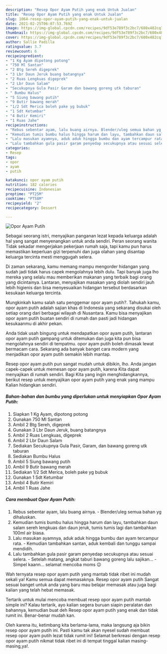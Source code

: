```yaml
---
description: "Resep Opor Ayam Putih yang enak Untuk Jualan"
title: "Resep Opor Ayam Putih yang enak Untuk Jualan"
slug: 1064-resep-opor-ayam-putih-yang-enak-untuk-jualan
date: 2021-02-25T06:07:53.769Z
image: https://img-global.cpcdn.com/recipes/9df53e789f3c2bc7/680x482cq70/opor-ayam-putih-foto-resep-utama.jpg
thumbnail: https://img-global.cpcdn.com/recipes/9df53e789f3c2bc7/680x482cq70/opor-ayam-putih-foto-resep-utama.jpg
cover: https://img-global.cpcdn.com/recipes/9df53e789f3c2bc7/680x482cq70/opor-ayam-putih-foto-resep-utama.jpg
author: Sallie Padilla
ratingvalue: 3.7
reviewcount: 6
recipeingredient:
- "1 Kg Ayam dipotong potong"
- "750 Ml Santan"
- "2 Btg Sereh digeprek"
- "3 Lbr Daun Jeruk buang batangnya"
- "2 Ruas Lengkuas digeprek"
- "2 Lbr Daun Salam"
- "Secukupnya Gula Pasir Garam dan bawang goreng utk taburan"
- " Bumbu Halus"
- "5 Siung bawang putih"
- "9 Butir bawang merah"
- "1/2 Sdt Merica boleh pake yg bubuk"
- "1 Sdt Ketumbar"
- "4 Butir Kemiri"
- "1 Ruas Jahe"
recipeinstructions:
- "Rebus sebentar ayam, lalu buang airnya. Blender/uleg semua bahan yg dihaluskan."
- "Kemudian tumis bumbu halus hingga harum dan layu, tambahkan daun salam sereh lengkuas dan daun jeruk, tumis tumis lagi dan tambahkan 100ml air biasa."
- "Lalu masukan ayamnya, aduk aduk hingga bumbu dan ayam tercampur rata.  Kemudian tambahkan santan, aduk kembali dan tunggu sampai mendidih."
- "Lalu tambahkan gula pasir garam penyedap secukupnya atau sesuai selera.  Setelah matang, angkat taburi bawang goreng lalu sajikan...  Simpel kaann... selamat mencoba moms 😉"
categories:
- Resep
tags:
- opor
- ayam
- putih

katakunci: opor ayam putih 
nutrition: 182 calories
recipecuisine: Indonesian
preptime: "PT25M"
cooktime: "PT58M"
recipeyield: "2"
recipecategory: Dessert

---
```



![Opor Ayam Putih](https://img-global.cpcdn.com/recipes/9df53e789f3c2bc7/680x482cq70/opor-ayam-putih-foto-resep-utama.jpg)

Sebagai seorang istri, menyajikan panganan lezat kepada keluarga adalah hal yang sangat menyenangkan untuk anda sendiri. Peran seorang  wanita Tidak sekadar mengerjakan pekerjaan rumah saja, tapi kamu pun harus memastikan keperluan gizi terpenuhi dan juga olahan yang disantap keluarga tercinta mesti menggugah selera.

Di zaman  sekarang, kamu memang mampu mengorder hidangan yang sudah jadi tidak harus capek mengolahnya lebih dulu. Tapi banyak juga lho mereka yang selalu mau memberikan makanan yang terbaik bagi orang yang dicintainya. Lantaran, menyajikan masakan yang diolah sendiri jauh lebih higienis dan bisa menyesuaikan hidangan tersebut berdasarkan kesukaan keluarga tercinta. 



Mungkinkah kamu salah satu penggemar opor ayam putih?. Tahukah kamu, opor ayam putih adalah sajian khas di Indonesia yang sekarang disukai oleh setiap orang dari berbagai wilayah di Nusantara. Kamu bisa menyajikan opor ayam putih buatan sendiri di rumah dan pasti jadi hidangan kesukaanmu di akhir pekan.

Anda tidak usah bingung untuk mendapatkan opor ayam putih, lantaran opor ayam putih gampang untuk ditemukan dan juga kita pun bisa mengolahnya sendiri di tempatmu. opor ayam putih boleh dimasak lewat bermacam cara. Sekarang ada banyak banget cara modern yang menjadikan opor ayam putih semakin lebih mantap.

Resep opor ayam putih pun sangat mudah untuk dibikin, lho. Anda jangan capek-capek untuk memesan opor ayam putih, karena Kita dapat menyajikan di rumah sendiri. Bagi Kita yang ingin menghidangkannya, berikut resep untuk menyajikan opor ayam putih yang enak yang mampu Kalian hidangkan sendiri.

<!--inarticleads1-->

##### Bahan-bahan dan bumbu yang diperlukan untuk menyiapkan Opor Ayam Putih:

1. Siapkan 1 Kg Ayam, dipotong potong
1. Gunakan 750 Ml Santan
1. Ambil 2 Btg Sereh, digeprek
1. Gunakan 3 Lbr Daun Jeruk, buang batangnya
1. Ambil 2 Ruas Lengkuas, digeprek
1. Ambil 2 Lbr Daun Salam
1. Sediakan Secukupnya Gula Pasir, Garam, dan bawang goreng utk taburan
1. Sediakan  Bumbu Halus
1. Ambil 5 Siung bawang putih
1. Ambil 9 Butir bawang merah
1. Sediakan 1/2 Sdt Merica, boleh pake yg bubuk
1. Gunakan 1 Sdt Ketumbar
1. Ambil 4 Butir Kemiri
1. Ambil 1 Ruas Jahe




<!--inarticleads2-->

##### Cara membuat Opor Ayam Putih:

1. Rebus sebentar ayam, lalu buang airnya. - Blender/uleg semua bahan yg dihaluskan.
1. Kemudian tumis bumbu halus hingga harum dan layu, tambahkan daun salam sereh lengkuas dan daun jeruk, tumis tumis lagi dan tambahkan 100ml air biasa.
1. Lalu masukan ayamnya, aduk aduk hingga bumbu dan ayam tercampur rata.  - Kemudian tambahkan santan, aduk kembali dan tunggu sampai mendidih.
1. Lalu tambahkan gula pasir garam penyedap secukupnya atau sesuai selera.  - Setelah matang, angkat taburi bawang goreng lalu sajikan...  - Simpel kaann... selamat mencoba moms 😉




Wah ternyata resep opor ayam putih yang mantab tidak ribet ini mudah sekali ya! Kamu semua dapat memasaknya. Resep opor ayam putih Sangat sesuai banget untuk anda yang baru mau belajar memasak atau juga bagi kalian yang telah hebat memasak.

Tertarik untuk mulai mencoba membuat resep opor ayam putih mantab simple ini? Kalau tertarik, ayo kalian segera buruan siapin peralatan dan bahannya, kemudian buat deh Resep opor ayam putih yang enak dan tidak rumit ini. Benar-benar mudah kan. 

Oleh karena itu, ketimbang kita berlama-lama, maka langsung aja bikin resep opor ayam putih ini. Pasti kamu tak akan nyesel sudah membuat resep opor ayam putih lezat tidak rumit ini! Selamat berkreasi dengan resep opor ayam putih nikmat tidak ribet ini di tempat tinggal kalian masing-masing,ya!.

